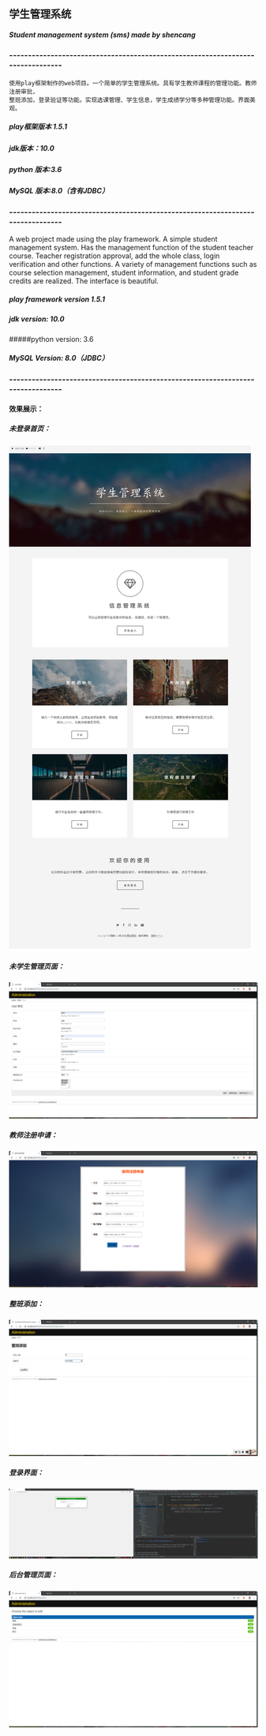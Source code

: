  
## **学生管理系统**
##### Student management system (sms) made by shencang
### -------------------------------------------------------------------------------
    使用play框架制作的web项目。一个简单的学生管理系统。具有学生教师课程的管理功能。教师注册审批，
    整班添加，登录验证等功能。实现选课管理、学生信息，学生成绩学分等多种管理功能。界面美观。
##### play框架版本 1.5.1 
##### jdk版本：10.0
##### python 版本:3.6
##### MySQL 版本:8.0（含有JDBC）
### -------------------------------------------------------------------------------
   A web project made using the play framework. A simple student management system. Has the management function of the student teacher   course. Teacher registration approval, add the whole class, login verification and other functions. A variety of management functions such as course selection management, student information, and student grade credits are realized. The interface is beautiful.
##### play framework version 1.5.1
##### jdk version: 10.0
#####python version: 3.6
##### MySQL Version: 8.0（JDBC）
### -------------------------------------------------------------------------------
#### 效果展示：
##### 未登录首页：
![image](https://github.com/shencang/SMS/blob/master/runphoto/学生管理系统首页.png)
##### 未学生管理页面：
![image](https://github.com/shencang/SMS/blob/master/runphoto/学生注册和管理.png)
##### 教师注册申请：
![image](https://github.com/shencang/SMS/blob/master/runphoto/教师注册申请.png)
##### 整班添加：
![image](https://github.com/shencang/SMS/blob/master/runphoto/整班添加1.png)
##### 登录界面：
![image](https://github.com/shencang/SMS/blob/master/runphoto/登录界面.png)
##### 后台管理页面：
![image](https://github.com/shencang/SMS/blob/master/runphoto/管理后台.png)
